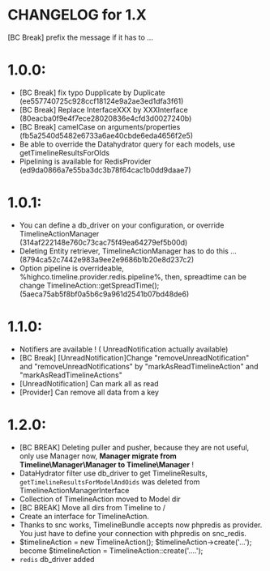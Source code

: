 CHANGELOG for 1.X
===================

[BC Break] prefix the message if it has to ...

# 1.0.0:

- [BC Break] fix typo Dupplicate by Duplicate (ee557740725c928ccf18124e9a2ae3ed1dfa3f61)
- [BC Break] Replace InterfaceXXX by XXXInterface (80eacba0f9e4f7ece28020836e4cfd3d0027240b)
- [BC Break] camelCase on arguments/properties (fb5a2540d5482e6733a6ae40cbde6eda4656f2e5)
- Be able to override the Datahydrator query for each models, use getTimelineResultsForOIds
- Pipelining is available for RedisProvider (ed9da0866a7e55ba3dc3b78f64cac1b0dd9daae7)

# 1.0.1:

- You can define a db_driver on your configuration, or override TimelineActionManager (314af222148e760c73cac75f49ea64279ef5b00d)
- Deleting Entity retriever, TimelineActionManager has to do this ... (8794ca52c7442e983a9ee2e9686b1b20e8d237c2)
- Option pipeline is overrideable, %highco.timeline.provider.redis.pipeline%, then, spreadtime can be change TimelineAction::getSpreadTime(); (5aeca75ab5f8bf0a5b6c9a961d2541b07bd48de6)


# 1.1.0:

- Notifiers are available ! ( UnreadNotification actually available)
- [BC Break] [UnreadNotification]Change "removeUnreadNotification" and "removeUnreadNotifications" by "markAsReadTimelineAction" and "markAsReadTimelineActions"
- [UnreadNotification] Can mark all as read
- [Provider] Can remove all data from a key

# 1.2.0:
- [BC BREAK] Deleting puller and pusher, because they are not useful, only use Manager now, **Manager migrate from Timeline\Manager\Manager to Timeline\Manager** !
- DataHydrator filter use db_driver to get TimelineResults, `getTimelineResultsForModelAndOids` was deleted from TimelineActionManagerInterface
- Collection of TimelineAction moved to Model dir
- [BC BREAK] Move all dirs from Timeline to /
- Create an interface for TimelineAction.
- Thanks to snc works, TimelineBundle accepts now phpredis as provider. You just have to define your connection with phpredis on snc_redis.
- $timelineAction = new TimelineAction(); $timelineAction->create('...'); become $timelineAction = TimelineAction::create('....');
- `redis` db_driver added

